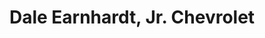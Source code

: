 ---
title: "Dale Earnhardt, Jr. Chevrolet"
url: /tallahassee/dale-earnhardt-jr-chevrolet/
shop: Autohaus
---